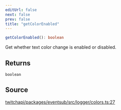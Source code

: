 ```yaml
---
editUrl: false
next: false
prev: false
title: "getColorEnabled"
---
```


```ts
getColorEnabled(): boolean
```

Get whether text color change is enabled or disabled.

## Returns

`boolean`

## Source

[twitchapi/packages/eventsub/src/logger/colors.ts:27](https://github.com/pablornc/twitchapi//blob/3baa008ac8be1133cbb9253985d5d4cd48b4e780/packages/eventsub/src/logger/colors.ts#L27)
